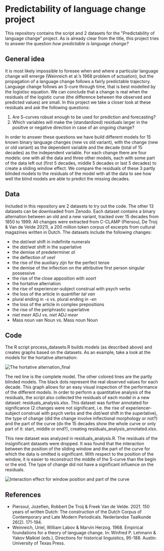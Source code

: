 # Predictability of language change project
This repository contains the script and 2 datasets for the "Predictability of language change" project. As is already clear from the title, this project tries to answer the question *how predictable is language change?*

## General idea
It is most likely impossible to foresee when and where a particular language change will emerge (Weinreich et al.’s 1968 problem of actuation), but the propagation of a language change follows a fairly predictable trajectory. Language change follows an S-cure through time, that is best modelled by the logistisc equation. We can conclude that a change is real when the residuals of the logistic curve (the difference between the observed and predicted values) are small. In this project we take a closer look at these residuals and ask the following questions:

1. Are S-curves robust enough to be used for prediction and forecasting? 
2. Which variables will make the (standardized) residuals larger in the positive or negative direction in case of an ongoing change? 

In order to answer these questions we have build different models for 15 known binary language changes (new vs old variant), with the change (new or old variant) as the dependent variable and the decade (total of 15 decades) as the independent variable. For each change there are four models: one with all the data and three other models, each with some part of the data left out (first 5 decades, middle 5 decades or last 5 decades) to create a sliding window effect. We compare the residuals of these 3 partly blinded models to the residuals of the model with all the data to see how well the blind models are able to predict the missing decades.

## Data
Included in this repository are 2 datasets to try out the code. The other 13 datasets can be downloaded from Zenodo. Each dataset contains a binary alternation between an old and a new variant, tracked over 15 decades from 1850 to 1999. All changes were extracted from C-CLAMP (Piersoul, De Troij & Van de Velde 2021), a 200 million token corpus of excerpts from cultural magazines written in Dutch. The datasets include the following changes:
- the *dat/wat* shift in indefinite numerals
- the *dat/wat* shift in the superlative
- the demise of predeterminer *al* 
- the deflection of *veel*
- the rise of the auxiliary *zijn* for the perfect tense
- the demise of the inflection on the attributive first person singular possessive 
- the rise of the close apposition with *soort* 
- the hortative alternation
- the rise of experiencer-subject construal with psych verbs
- the loss of the article in quantifier *tal van* 
- plural ending in *-s* vs. plural ending in *-en*
- the loss of the article in complex prepositions 
- the rise of the periphrastic superlative
- *niet meer* ADJ vs. *niet* ADJ *meer*
- Mass noun van Noun vs. Mass noun Noun

## Code

The R script process_datasets.R builds models (as described above) and creates graphs based on the datasets. As an example, take a look at the models for the hortative alternation:

![The hortative alternation_final](https://user-images.githubusercontent.com/107923146/212959306-be672e37-ef2f-44d2-aea2-fd0ad0d27d62.png)

The red line is the complete model. The other colored lines are the partly blinded models. The black dots represent the real observed values for each decade. This graph allows for an easy visual inspection of the performance of the different models. In order to perform a quantitative analysis of the residuals, the script also collected the residuals of each model in a new dataset: residuals_analysis.xlsx. This dataset was further annotated for significance (2 changes were not significant, i.e. the rise of experiencer-subject construal with psych verbs and the *dat/wat* shift in the superlative), the type of change (did the change involve inflectional morphology or not?) and the part of the curve (do the 15 decades show the whole curve or only part of it: start, middle or end?), creating residuals_analysis_annotated.xlsx. 

This new dataset was analyzed in residuals_analysis.R. The residuals of the insignificant datasets were dropped. It was found that the interaction between the position of the sliding window and the part of the curve for which the data is omitted is significant. With respect to the position of the window, it is easier to reconstruct the middle of the S-curve than the begin or the end. The type of change did not have a significant influence on the residuals.

![Interaction effect for window position and part of the curve](https://user-images.githubusercontent.com/107923146/213192154-970b962d-f9ec-4b46-abaf-44238d11ba94.png)


## References
- Piersoul, Jozefien, Robbert De Troij & Freek Van de Velde. 2021. 150 years of written Dutch: The construction of the Dutch Corpus of Contemporary and Late Modern Periodicals. Nederlandse Taalkunde 26(2). 171-194.
- Weinreich, Uriel, William Labov & Marvin Herzog. 1968. Empirical foundations for a theory of language change. In: Winfred P. Lehmann & Yakov Malkiel (eds.), Directions for historical linguistics, 95-188. Austin: University of Texas Press.
